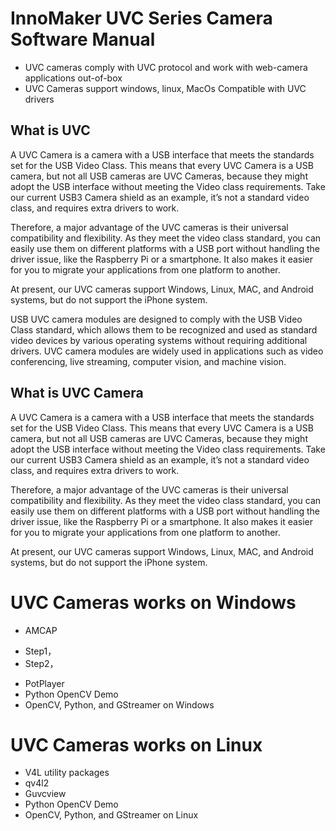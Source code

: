 # InnoMaker UVC Series Camera Software Manual
- UVC cameras comply with UVC protocol and work with web-camera applications out-of-box
- UVC Cameras support windows, linux, MacOs Compatible with UVC drivers
##  What is UVC

A UVC Camera is a camera with a USB interface that meets the standards set for the USB Video Class. This means that every UVC Camera is a USB camera, but not all USB cameras are UVC Cameras, because they might adopt the USB interface without meeting the Video class requirements. Take our current USB3 Camera shield as an example, it’s not a standard video class, and requires extra drivers to work.

Therefore, a major advantage of the UVC cameras is their universal compatibility and flexibility. As they meet the video class standard, you can easily use them on different platforms with a USB port without handling the driver issue, like the Raspberry Pi or a smartphone. It also makes it easier for you to migrate your applications from one platform to another.

At present, our UVC cameras support Windows, Linux, MAC, and Android systems, but do not support the iPhone system.

USB UVC camera modules are designed to comply with the USB Video Class standard, which allows them to be recognized and used as standard video devices by various operating systems without requiring additional drivers. UVC camera modules are widely used in applications such as video conferencing, live streaming, computer vision, and machine vision.
## What is UVC Camera
A UVC Camera is a camera with a USB interface that meets the standards set for the USB Video Class. This means that every UVC Camera is a USB camera, but not all USB cameras are UVC Cameras, because they might adopt the USB interface without meeting the Video class requirements. Take our current USB3 Camera shield as an example, it’s not a standard video class, and requires extra drivers to work.

Therefore, a major advantage of the UVC cameras is their universal compatibility and flexibility. As they meet the video class standard, you can easily use them on different platforms with a USB port without handling the driver issue, like the Raspberry Pi or a smartphone. It also makes it easier for you to migrate your applications from one platform to another.

At present, our UVC cameras support Windows, Linux, MAC, and Android systems, but do not support the iPhone system.


# UVC Cameras works on Windows
- AMCAP
*  Step1，
*  Step2，
- PotPlayer
- Python OpenCV Demo
- OpenCV, Python, and GStreamer on Windows

# UVC Cameras works on Linux
- V4L utility packages
- qv4l2
- Guvcview
- Python OpenCV Demo
- OpenCV, Python, and GStreamer on Linux